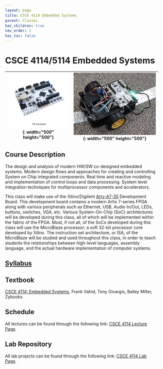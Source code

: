 ```yaml
---
layout: page
title: CSCE 4114 Embedded Systems
parent: Classes
has_children: true
nav_order: 1
has_toc: false
---
```



# CSCE 4114/5114 Embedded Systems

| ![arty](../../_modules/csce-4114/arty.png){: width="500" height="500"} | ![arty](../../_modules/csce-4114/car-2.png){: width="500" height="500"}|
| - | - |

## Course Description

The design and analysis of modern HW/SW co-designed embedded systems. Modern design flows and approaches for creating and controlling System on Chip integrated components. Real time and reactive modeling and implementation of control loops and data processing. System level integration techniques for multiprocessor components and accelerators.

This class will make use of the Xilinx/Digilent [Arty-A7-35](https://www.xilinx.com/products/boards-and-kits/1-elhaap.html) Development Board. This development board contains a modern Artix 7-series FPGA along with various peripherals such as Ethernet, USB, Audio In/Out, LEDs, buttons, switches, VGA, etc. Various System-On-Chip (SoC) architectures will be developed during this class, all of which will be implemented within the fabric of the FPGA. Most, if not all, of the SoCs developed during this class will use the MicroBlaze processor; a soft 32-bit processor core developed by Xilinx. The instruction set architecture, or ISA, of the MicroBlaze will be studied and used throughout this class, in order to teach students the relationships between high-level languages, assembly language, and the actual hardware implementation of computer systems.

## [Syllabus](./syllabus.md)

## Textbook

[CSCE 4114: Embedded Systems](https://learn.zybooks.com/zybook/UARKCSCE4114AndrewsFall2023), Frank Vahid, Tony Givargis, Bailey Miller, Zybooks

## Schedule

All lectures can be found through the following link: [CSCE 4114 Lecture Page](./schedule.md).

## Lab Repository

All lab projects can be found through the following link: [CSCE 4114 Lab Page](./labs).
